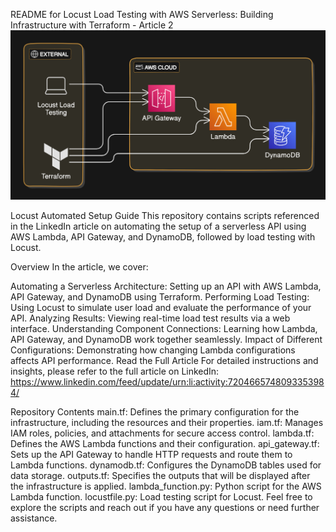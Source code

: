 README for Locust Load Testing with AWS Serverless: Building Infrastructure with Terraform - Article 2
![alt text](locust-aws-srvl-terraform.png)

Locust Automated Setup Guide
This repository contains scripts referenced in the LinkedIn article on automating the setup of a serverless API using AWS Lambda, API Gateway, and DynamoDB, followed by load testing with Locust.


Overview
In the article, we cover:

Automating a Serverless Architecture: Setting up an API with AWS Lambda, API Gateway, and DynamoDB using Terraform.
Performing Load Testing: Using Locust to simulate user load and evaluate the performance of your API.
Analyzing Results: Viewing real-time load test results via a web interface.
Understanding Component Connections: Learning how Lambda, API Gateway, and DynamoDB work together seamlessly.
Impact of Different Configurations: Demonstrating how changing Lambda configurations affects API performance.
Read the Full Article
For detailed instructions and insights, please refer to the full article on LinkedIn: https://www.linkedin.com/feed/update/urn:li:activity:7204665748093353984/

Repository Contents
main.tf: Defines the primary configuration for the infrastructure, including the resources and their properties.
iam.tf: Manages IAM roles, policies, and attachments for secure access control.
lambda.tf: Defines the AWS Lambda functions and their configuration.
api_gateway.tf: Sets up the API Gateway to handle HTTP requests and route them to Lambda functions.
dynamodb.tf: Configures the DynamoDB tables used for data storage.
outputs.tf: Specifies the outputs that will be displayed after the infrastructure is applied.
lambda_function.py: Python script for the AWS Lambda function.
locustfile.py: Load testing script for Locust.
Feel free to explore the scripts and reach out if you have any questions or need further assistance.